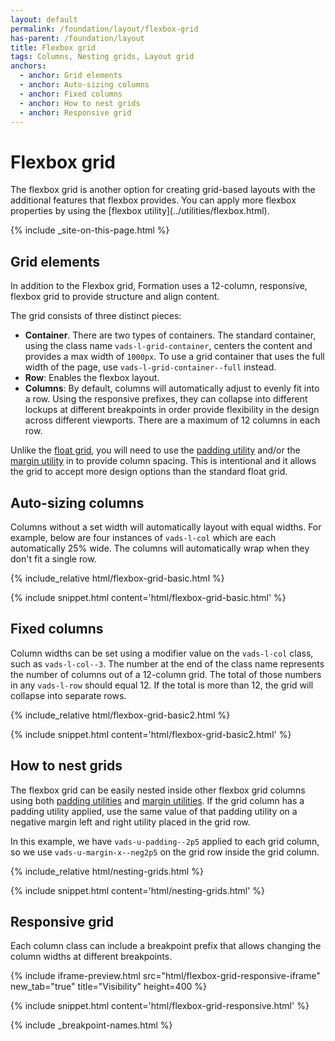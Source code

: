 ```yaml
---
layout: default
permalink: /foundation/layout/flexbox-grid
has-parent: /foundation/layout
title: Flexbox grid
tags: Columns, Nesting grids, Layout grid
anchors:
  - anchor: Grid elements
  - anchor: Auto-sizing columns
  - anchor: Fixed columns
  - anchor: How to nest grids
  - anchor: Responsive grid
---
```


# Flexbox grid

<div class="va-introtext" markdown="1">
  The flexbox grid is another option for creating grid-based layouts with the additional features that flexbox provides. You can apply more flexbox properties by using the [flexbox utility](../utilities/flexbox.html).
</div>

{% include _site-on-this-page.html %}

## Grid elements

In addition to the Flexbox grid, Formation uses a 12-column, responsive, flexbox grid to provide structure and align content.

The grid consists of three distinct pieces:

- **Container**. There are two types of containers. The standard container, using the class name `vads-l-grid-container`, centers the content and provides a max width of `1000px`. To use a grid container that uses the full width of the page, use `vads-l-grid-container--full` instead.
- **Row**: Enables the flexbox layout.
- **Columns**: By default, columns will automatically adjust to evenly fit into a row. Using the responsive prefixes, they can collapse into different lockups at different breakpoints in order provide flexibility in the design across different viewports. There are a maximum of 12 columns in each row.

Unlike the [float grid](grid.html), you will need to use the [padding utility](../utilities/padding.html) and/or the [margin utility](../utilities/margins.html) in to provide column spacing. This is intentional and it allows the grid to accept more design options than the standard float grid.

## Auto-sizing columns

Columns without a set width will automatically layout with equal widths. For example, below are four instances of `vads-l-col` which are each automatically 25% wide. The columns will automatically wrap when they don't fit a single row.

<div class="site-showcase">
{% include_relative html/flexbox-grid-basic.html %}
</div>

{% include snippet.html content='html/flexbox-grid-basic.html' %}

## Fixed columns

Column widths can be set using a modifier value on the `vads-l-col` class, such as `vads-l-col--3`. The number at the end of the class name represents the number of columns out of a 12-column grid. The total of those numbers in any `vads-l-row` should equal 12. If the total is more than 12, the grid will collapse into separate rows.

<div class="site-showcase">
{% include_relative html/flexbox-grid-basic2.html %}
</div>

{% include snippet.html content='html/flexbox-grid-basic2.html' %}

## How to nest grids

The flexbox grid can be easily nested inside other flexbox grid columns using both [padding utilities](../utilities/padding) and [margin utilities](../utilities/margins). If the grid column has a padding utility applied, use the same value of that padding utility on a negative margin left and right utility placed in the grid row.

In this example, we have `vads-u-padding--2p5` applied to each grid column, so we use `vads-u-margin-x--neg2p5` on the grid row inside the grid column.

<div class="site-showcase">
{% include_relative html/nesting-grids.html %}
</div>

{% include snippet.html content='html/nesting-grids.html' %}

## Responsive grid

Each column class can include a breakpoint prefix that allows changing the column widths at different breakpoints.

{% include iframe-preview.html src="html/flexbox-grid-responsive-iframe" new_tab="true" title="Visibility" height=400 %}

{% include snippet.html content='html/flexbox-grid-responsive.html' %}

{% include _breakpoint-names.html %}